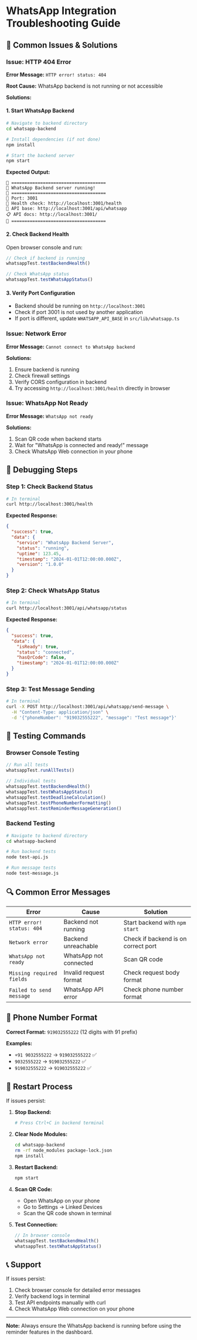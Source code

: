 # WhatsApp Integration Troubleshooting Guide

## 🚨 Common Issues & Solutions

### Issue: HTTP 404 Error
**Error Message:** `HTTP error! status: 404`

**Root Cause:** WhatsApp backend is not running or not accessible

**Solutions:**

#### 1. Start WhatsApp Backend
```bash
# Navigate to backend directory
cd whatsapp-backend

# Install dependencies (if not done)
npm install

# Start the backend server
npm start
```

**Expected Output:**
```
🎉 ====================================
🚀 WhatsApp Backend server running!
🎉 ====================================
📍 Port: 3001
📱 Health check: http://localhost:3001/health
🔗 API base: http://localhost:3001/api/whatsapp
📋 API docs: http://localhost:3001/
🎉 ====================================
```

#### 2. Check Backend Health
Open browser console and run:
```javascript
// Check if backend is running
whatsappTest.testBackendHealth()

// Check WhatsApp status
whatsappTest.testWhatsAppStatus()
```

#### 3. Verify Port Configuration
- Backend should be running on `http://localhost:3001`
- Check if port 3001 is not used by another application
- If port is different, update `WHATSAPP_API_BASE` in `src/lib/whatsapp.ts`

### Issue: Network Error
**Error Message:** `Cannot connect to WhatsApp backend`

**Solutions:**
1. Ensure backend is running
2. Check firewall settings
3. Verify CORS configuration in backend
4. Try accessing `http://localhost:3001/health` directly in browser

### Issue: WhatsApp Not Ready
**Error Message:** `WhatsApp not ready`

**Solutions:**
1. Scan QR code when backend starts
2. Wait for "WhatsApp is connected and ready!" message
3. Check WhatsApp Web connection in your phone

## 🔧 Debugging Steps

### Step 1: Check Backend Status
```bash
# In terminal
curl http://localhost:3001/health
```

**Expected Response:**
```json
{
  "success": true,
  "data": {
    "service": "WhatsApp Backend Server",
    "status": "running",
    "uptime": 123.45,
    "timestamp": "2024-01-01T12:00:00.000Z",
    "version": "1.0.0"
  }
}
```

### Step 2: Check WhatsApp Status
```bash
# In terminal
curl http://localhost:3001/api/whatsapp/status
```

**Expected Response:**
```json
{
  "success": true,
  "data": {
    "isReady": true,
    "status": "connected",
    "hasQrCode": false,
    "timestamp": "2024-01-01T12:00:00.000Z"
  }
}
```

### Step 3: Test Message Sending
```bash
# In terminal
curl -X POST http://localhost:3001/api/whatsapp/send-message \
  -H "Content-Type: application/json" \
  -d '{"phoneNumber": "919032555222", "message": "Test message"}'
```

## 🧪 Testing Commands

### Browser Console Testing
```javascript
// Run all tests
whatsappTest.runAllTests()

// Individual tests
whatsappTest.testBackendHealth()
whatsappTest.testWhatsAppStatus()
whatsappTest.testDeadlineCalculation()
whatsappTest.testPhoneNumberFormatting()
whatsappTest.testReminderMessageGeneration()
```

### Backend Testing
```bash
# Navigate to backend directory
cd whatsapp-backend

# Run backend tests
node test-api.js

# Run message tests
node test-message.js
```

## 🔍 Common Error Messages

| Error | Cause | Solution |
|-------|-------|----------|
| `HTTP error! status: 404` | Backend not running | Start backend with `npm start` |
| `Network error` | Backend unreachable | Check if backend is on correct port |
| `WhatsApp not ready` | WhatsApp not connected | Scan QR code |
| `Missing required fields` | Invalid request format | Check request body format |
| `Failed to send message` | WhatsApp API error | Check phone number format |

## 📱 Phone Number Format

**Correct Format:** `919032555222` (12 digits with 91 prefix)

**Examples:**
- `+91 9032555222` → `919032555222` ✅
- `9032555222` → `919032555222` ✅
- `919032555222` → `919032555222` ✅

## 🔄 Restart Process

If issues persist:

1. **Stop Backend:**
   ```bash
   # Press Ctrl+C in backend terminal
   ```

2. **Clear Node Modules:**
   ```bash
   cd whatsapp-backend
   rm -rf node_modules package-lock.json
   npm install
   ```

3. **Restart Backend:**
   ```bash
   npm start
   ```

4. **Scan QR Code:**
   - Open WhatsApp on your phone
   - Go to Settings → Linked Devices
   - Scan the QR code shown in terminal

5. **Test Connection:**
   ```javascript
   // In browser console
   whatsappTest.testBackendHealth()
   whatsappTest.testWhatsAppStatus()
   ```

## 📞 Support

If issues persist:
1. Check browser console for detailed error messages
2. Verify backend logs in terminal
3. Test API endpoints manually with curl
4. Check WhatsApp Web connection on your phone

---

**Note:** Always ensure the WhatsApp backend is running before using the reminder features in the dashboard.
